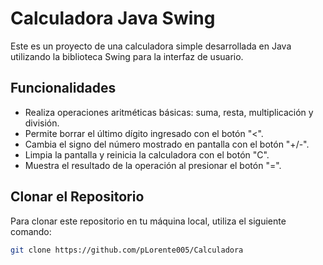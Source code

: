 # Calculadora Java Swing

Este es un proyecto de una calculadora simple desarrollada en Java utilizando la biblioteca Swing para la interfaz de usuario.

## Funcionalidades

- Realiza operaciones aritméticas básicas: suma, resta, multiplicación y división.
- Permite borrar el último dígito ingresado con el botón "<".
- Cambia el signo del número mostrado en pantalla con el botón "+/-".
- Limpia la pantalla y reinicia la calculadora con el botón "C".
- Muestra el resultado de la operación al presionar el botón "=".

## Clonar el Repositorio

Para clonar este repositorio en tu máquina local, utiliza el siguiente comando:

```bash
git clone https://github.com/pLorente005/Calculadora

